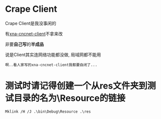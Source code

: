 # Crape Client
Crape Client是我没事闲的

有[xna-cncnet-client](https://github.com/CnCNet/xna-cncnet-client "xna-cncnet-client")不拿来改

非要**自己写**的**半成品**

说是Client其实连网络功能都没做, 局域网都不能用



	啊..看人家写的xna-cncnet-client我都要自闭了...


# 测试时请记得创建一个从res文件夹到测试目录的名为\Resource的链接
`Mklink /H /J .\bin\Debug\Resource .\res`